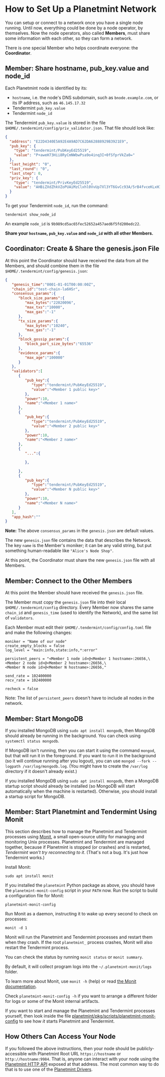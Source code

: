 <!---
Copyright © 2020 Interplanetary Database Association e.V.,
Planetmint and IPDB software contributors.
SPDX-License-Identifier: (Apache-2.0 AND CC-BY-4.0)
Code is Apache-2.0 and docs are CC-BY-4.0
--->

# How to Set Up a Planetmint Network

You can setup or connect to a network once you have a single node running.
Until now, everything could be done by a node operator, by themselves.
Now the node operators, also called **Members**, must share some information
with each other, so they can form a network.

There is one special Member who helps coordinate everyone: the **Coordinator**.

## Member: Share hostname, pub_key.value and node_id

Each Planetmint node is identified by its:

* `hostname`, i.e. the node's DNS subdomain, such as `bnode.example.com`, or its IP address, such as `46.145.17.32`
* Tendermint `pub_key.value`
* Tendermint `node_id`

The Tendermint `pub_key.value` is stored
in the file `$HOME/.tendermint/config/priv_validator.json`.
That file should look like:

```json
{
  "address": "E22D4340E5A92E4A9AD7C62DA62888929B3921E9",
  "pub_key": {
    "type": "tendermint/PubKeyEd25519",
    "value": "P+aweH73Hii8RyCmNWbwPsa9o4inq3I+0fSfprVkZa0="
  },
  "last_height": "0",
  "last_round": "0",
  "last_step": 0,
  "priv_key": {
    "type": "tendermint/PrivKeyEd25519",
    "value": "AHBiZXdZhkVZoPUAiMzClxhl0VvUp7Xl3YT6GvCc93A/5rB4fvceKLxHIKY1ZvA+xr2jiKercj7R9J+mtWRlrQ=="
  }
}
```

To get your Tendermint `node_id`, run the command:

```
tendermint show_node_id
```

An example `node_id` is `9b989cd5ac65fec52652a457aed6f5fd200edc22`.

**Share your `hostname`, `pub_key.value` and `node_id` with all other Members.**

## Coordinator: Create & Share the genesis.json File

At this point the Coordinator should have received the data
from all the Members, and should combine them in the file
`$HOME/.tendermint/config/genesis.json`:

```json
{
   "genesis_time":"0001-01-01T00:00:00Z",
   "chain_id":"test-chain-la6HSr",
   "consensus_params":{
      "block_size_params":{
         "max_bytes":"22020096",
         "max_txs":"10000",
         "max_gas":"-1"
      },
      "tx_size_params":{
         "max_bytes":"10240",
         "max_gas":"-1"
      },
      "block_gossip_params":{
         "block_part_size_bytes":"65536"
      },
      "evidence_params":{
         "max_age":"100000"
      }
   },
   "validators":[
      {
         "pub_key":{
            "type":"tendermint/PubKeyEd25519",
            "value":"<Member 1 public key>"
         },
         "power":10,
         "name":"<Member 1 name>"
      },
      {
         "pub_key":{
            "type":"tendermint/PubKeyEd25519",
            "value":"<Member 2 public key>"
         },
         "power":10,
         "name":"<Member 2 name>"
      },
      {
         "...":{

         },

      },
      {
         "pub_key":{
            "type":"tendermint/PubKeyEd25519",
            "value":"<Member N public key>"
         },
         "power":10,
         "name":"<Member N name>"
      }
   ],
   "app_hash":""
}
```

**Note:** The above `consensus_params` in the `genesis.json`
are default values.

The new `genesis.json` file contains the data that describes the Network.
The key `name` is the Member's moniker; it can be any valid string,
but put something human-readable like `"Alice's Node Shop"`.

At this point, the Coordinator must share the new `genesis.json` file with all Members.

## Member: Connect to the Other Members

At this point the Member should have received the `genesis.json` file.

The Member must copy the `genesis.json` file
into their local `$HOME/.tendermint/config` directory.
Every Member now shares the same `chain_id` and `genesis_time` (used to identify the Network),
and the same list of `validators`.

Each Member must edit their `$HOME/.tendermint/config/config.toml` file
and make the following changes:

```
moniker = "Name of our node"
create_empty_blocks = false
log_level = "main:info,state:info,*:error"

persistent_peers = "<Member 1 node id>@<Member 1 hostname>:26656,\
<Member 2 node id>@<Member 2 hostname>:26656,\
<Member N node id>@<Member N hostname>:26656,"

send_rate = 102400000
recv_rate = 102400000

recheck = false
```

Note: The list of `persistent_peers` doesn't have to include all nodes
in the network.

## Member: Start MongoDB

If you installed MongoDB using `sudo apt install mongodb`, then MongoDB should already be running in the background. You can check using `systemctl status mongodb`.

If MongoDB isn't running, then you can start it using the command `mongod`, but that will run it in the foreground. If you want to run it in the background (so it will continue running after you logout), you can use `mongod --fork --logpath /var/log/mongodb.log`. (You might have to create the `/var/log` directory if it doesn't already exist.)

If you installed MongoDB using `sudo apt install mongodb`, then a MongoDB startup script should already be installed (so MongoDB will start automatically when the machine is restarted). Otherwise, you should install a startup script for MongoDB.

## Member: Start Planetmint and Tendermint Using Monit

This section describes how to manage the Planetmint and Tendermint processes using [Monit][monit], a small open-source utility for managing and monitoring Unix processes. Planetmint and Tendermint are managed together, because if Planetmint is stopped (or crashes) and is restarted, *Tendermint won't try reconnecting to it*. (That's not a bug. It's just how Tendermint works.)

Install Monit:

```
sudo apt install monit
```

If you installed the `planetmint` Python package as above, you should have the `planetmint-monit-config` script in your `PATH` now. Run the script to build a configuration file for Monit:

```
planetmint-monit-config
```

Run Monit as a daemon, instructing it to wake up every second to check on processes:

```
monit -d 1
```

Monit will run the Planetmint and Tendermint processes and restart them when they crash. If the root `planetmint_` process crashes, Monit will also restart the Tendermint process.

You can check the status by running `monit status` or `monit summary`.

By default, it will collect program logs into the `~/.planetmint-monit/logs` folder.

To learn more about Monit, use `monit -h` (help) or read [the Monit documentation][monit-manual].

Check `planetmint-monit-config -h` if you want to arrange a different folder for logs or some of the Monit internal artifacts.

If you want to start and manage the Planetmint and Tendermint processes yourself, then look inside the file [planetmint/pkg/scripts/planetmint-monit-config](https://github.com/planetmint/planetmint/blob/master/pkg/scripts/planetmint-monit-config) to see how *it* starts Planetmint and Tendermint.

## How Others Can Access Your Node

If you followed the above instructions, then your node should be publicly-accessible with Planetmint Root URL `https://hostname` or `http://hostname:9984`. That is, anyone can interact with your node using the [Planetmint HTTP API](../connecting/api/http-client-server-api) exposed at that address. The most common way to do that is to use one of the [Planetmint Drivers](../connecting/drivers).

[bdb:software]: https://github.com/planetmint/planetmint/
[bdb:pypi]: https://pypi.org/project/Planetmint/#history
[tendermint:releases]: https://github.com/tendermint/tendermint/releases
[monit]: https://www.mmonit.com/monit
[monit-manual]: https://mmonit.com/monit/documentation/monit.html
